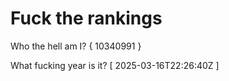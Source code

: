 # Fuck the rankings

Who the hell am I?
{ 10340991 }

What fucking year is it?
[ 2025-03-16T22:26:40Z ]
